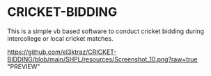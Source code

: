 # CRICKET-BIDDING
This is a simple vb based software to conduct cricket bidding during intercollege or local cricket matches.


https://github.com/el3ktraz/CRICKET-BIDDING/blob/main/SHPL/resources/Screenshot_10.png?raw=true "PREVIEW"

